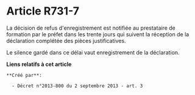# Article R731-7

La décision de refus d'enregistrement est notifiée au prestataire de formation par le préfet dans les trente jours qui
suivent la réception de la déclaration complétée des pièces justificatives.

Le silence gardé dans ce délai vaut enregistrement de la déclaration.

**Liens relatifs à cet article**

	**Créé par**:

	  - Décret n°2013-800 du 2 septembre 2013 - art. 3
